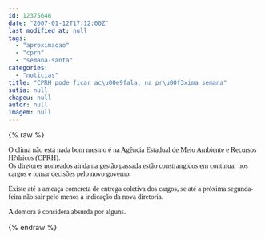 ```yaml
---
id: 12375646
date: "2007-01-12T17:12:00Z"
last_modified_at: null
tags:
  - "aproximacao"
  - "cprh"
  - "semana-santa"
categories:
  - "noticias"
title: "CPRH pode ficar ac\u00e9fala, na pr\u00f3xima semana"
sutia: null
chapeu: null
autor: null
imagem: null
---
```

{% raw %}
<p><P><FONT face=Verdana>O clima não está nada bom mesmo é na Agência Estadual de Meio Ambiente e Recursos H?dricos (CPRH).<BR>Os diretores nomeados ainda na gestão passada estão constrangidos em continuar nos cargos e tomar decisões pelo novo governo.</FONT></P></p>
<p><P><FONT face=Verdana>Existe até a ameaça comcreta de entrega coletiva dos cargos, se até a próxima segunda-feira não sair pelo menos a indicação da nova diretoria.</FONT></P></p>
<p><P><FONT face=Verdana>A demora é considera absurda por alguns.</FONT></P> </p>
{% endraw %}